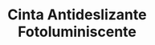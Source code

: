 ---
title: "Cinta Antideslizante Fotoluminiscente"
description: "Seguridad y Visibilidad en la Oscuridad"
line: "Línea de demarcación y señalización"
main:
  id: 502 # ID único para este producto
  content: |
    Presentamos nuestra **Cinta Antideslizante Fotoluminiscente** – la solución de seguridad que brilla en la oscuridad. Este producto innovador, parte de nuestra **Línea de Demarcación y Señalización**, combina una superficie antideslizante de alta tracción con propiedades que la hacen visible en condiciones de baja luz o cortes de energía, siendo fundamental para la seguridad en rutas de evacuación o escaleras.

  imgCard: "@/images/products/c-02.avif" # Usando la misma imagen de la cinta de demarcación
  imgMain: "@/images/products/c-02.avif" # Usando la misma imagen de la cinta de demarcación
  imgAlt: "Cinta antideslizante fotoluminiscente"
tabs:
  - id: "tabs-with-card-item-1"
    dataTab: "#tabs-with-card-1"
    title: "Descripción"
  - id: "tabs-with-card-item-2"
    dataTab: "#tabs-with-card-2"
    title: "Especificaciones Técnicas y Precio"
  - id: "tabs-with-card-item-3"
    dataTab: "#tabs-with-card-3"
    title: "Aplicaciones y Beneficios"
longDescription:
  title: "Guía Segura Incluso sin Luz"
  subTitle: |
    Nuestra Cinta Antideslizante Fotoluminiscente es indispensable en cualquier entorno que requiera una señalización de seguridad clara y una prevención de caídas efectiva, especialmente en situaciones de emergencia. Se carga con la luz ambiental y emite un brillo que guía y advierte, contribuyendo a la evacuación segura y a la reducción de accidentes en la oscuridad.
  btnTitle: "Contacta para una solución de seguridad luminosa"
  btnURL: "#"
descriptionList:
  - title: "Doble Función de Seguridad"
    subTitle: "Ofrece tracción antideslizante para prevenir resbalones y brillosidad en la oscuridad para guiar y alertar."
  - title: "Autocargable"
    subTitle: "Absorbe la luz natural o artificial y la emite progresivamente en la oscuridad sin necesidad de energía externa."
  - title: "Fácil Instalación y Durabilidad"
    subTitle: "Adhesivo de fuerte agarre y resistencia a la abrasión, apta para uso en interiores y exteriores."
specificationsLeft:
  - title: "Precio"
    subTitle: "$40.000"
  - title: "Material"
    subTitle: "Fabricada con base de PVC o PET y capa fotoluminiscente con partículas abrasivas de óxido de aluminio."
  - title: "Ancho Disponible"
    subTitle: "Generalmente disponible en anchos estándar (ej. 2.5 cm, 5 cm) para diversas aplicaciones."
  - title: "Longitud del Rollo"
    subTitle: "Rollos de longitud estándar (ej. 5 metros, 10 metros)."
  - title: "Brillo Fotoluminiscente"
    subTitle: "Cumple con estándares de luminancia (ej. ISO 16069, DIN 67510), visible por varias horas en la oscuridad."
tableData:
  - feature: ["Especificación", "Valor"]
    description:
      - ["Tipo de Adhesivo", "Acrílico de alta resistencia"]
      - ["Grosor (mm)", "[Especificar Grosor]"]
      - ["Duración del Brillo", "Variable (ej. hasta 6-8 horas)"]
      - ["Uso Recomendado", "Rutas de evacuación, Escaleras, Áreas con poca luz"]
      - ["Precio (COP)", "$40.000"]
blueprints:
  first: "@/images/blueprint-1.avif" # Asumo que este es un diagrama de aplicación
  second: "@/images/blueprint-2.avif" # Asumo que este es un detalle de la cinta
---